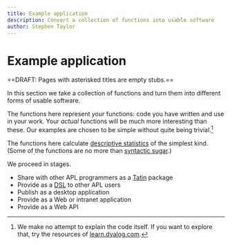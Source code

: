 ```yaml
---
title: Example application
description: Convert a collection of functions into usable software
author: Stephen Taylor
---
```

# Example application

==DRAFT: Pages with asterisked titles are empty stubs.==


In this section we take a collection of functions and turn them into different forms of usable software. 

The functions here represent _your_ functions: code you have written and use in your work. 
Your _actual_ functions will be much more interesting than these.
Our examples are chosen to be simple without quite being trivial.[^code]

[^code]: We make no attempt to explain the code itself. If you want to explore that, try the resources of [learn.dyalog.com](https://learn.dyalog.com).

The functions here calculate [descriptive statistics](https://en.wikipedia.org/wiki/Descriptive_statistics "Wikipedia") of the simplest kind. 
(Some of the functions are no more than [syntactic sugar](https://en.wikipedia.org/wiki/Syntactic_sugar "Wikipedia").)

We proceed in stages.

-   Share with other APL programmers as a [Tatin](https://tatin.dev) package
-   Provide as a [DSL](https://en.wikipedia.org/wiki/Domain-specific_language "Wikipedia") to other APL users
-   Publish as a desktop application
-   Provide as a Web or intranet application
-   Provide as a Web API
